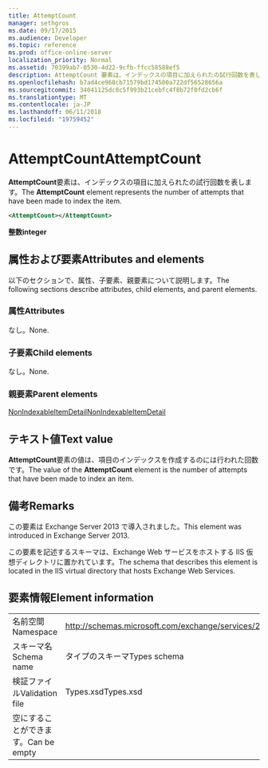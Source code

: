 ```yaml
---
title: AttemptCount
manager: sethgros
ms.date: 09/17/2015
ms.audience: Developer
ms.topic: reference
ms.prod: office-online-server
localization_priority: Normal
ms.assetid: 70399ab7-0530-4d22-9cfb-ffcc58588ef5
description: AttemptCount 要素は、インデックスの項目に加えられたの試行回数を表します。
ms.openlocfilehash: b7ad4ce968cb71579bd174500a722df56528656a
ms.sourcegitcommit: 34041125dc8c5f993b21cebfc4f8b72f0fd2cb6f
ms.translationtype: MT
ms.contentlocale: ja-JP
ms.lasthandoff: 06/11/2018
ms.locfileid: "19759452"
---
```

# <a name="attemptcount"></a><span data-ttu-id="fc4ab-103">AttemptCount</span><span class="sxs-lookup"><span data-stu-id="fc4ab-103">AttemptCount</span></span>

<span data-ttu-id="fc4ab-104">**AttemptCount**要素は、インデックスの項目に加えられたの試行回数を表します。</span><span class="sxs-lookup"><span data-stu-id="fc4ab-104">The **AttemptCount** element represents the number of attempts that have been made to index the item.</span></span> 
  
```XML
<AttemptCount></AttemptCount>
```

 <span data-ttu-id="fc4ab-105">**整数**</span><span class="sxs-lookup"><span data-stu-id="fc4ab-105">**integer**</span></span>
## <a name="attributes-and-elements"></a><span data-ttu-id="fc4ab-106">属性および要素</span><span class="sxs-lookup"><span data-stu-id="fc4ab-106">Attributes and elements</span></span>

<span data-ttu-id="fc4ab-107">以下のセクションで、属性、子要素、親要素について説明します。</span><span class="sxs-lookup"><span data-stu-id="fc4ab-107">The following sections describe attributes, child elements, and parent elements.</span></span>
  
### <a name="attributes"></a><span data-ttu-id="fc4ab-108">属性</span><span class="sxs-lookup"><span data-stu-id="fc4ab-108">Attributes</span></span>

<span data-ttu-id="fc4ab-109">なし。</span><span class="sxs-lookup"><span data-stu-id="fc4ab-109">None.</span></span>
  
### <a name="child-elements"></a><span data-ttu-id="fc4ab-110">子要素</span><span class="sxs-lookup"><span data-stu-id="fc4ab-110">Child elements</span></span>

<span data-ttu-id="fc4ab-111">なし。</span><span class="sxs-lookup"><span data-stu-id="fc4ab-111">None.</span></span>
  
### <a name="parent-elements"></a><span data-ttu-id="fc4ab-112">親要素</span><span class="sxs-lookup"><span data-stu-id="fc4ab-112">Parent elements</span></span>

[<span data-ttu-id="fc4ab-113">NonIndexableItemDetail</span><span class="sxs-lookup"><span data-stu-id="fc4ab-113">NonIndexableItemDetail</span></span>](nonindexableitemdetail.md)
  
## <a name="text-value"></a><span data-ttu-id="fc4ab-114">テキスト値</span><span class="sxs-lookup"><span data-stu-id="fc4ab-114">Text value</span></span>

<span data-ttu-id="fc4ab-115">**AttemptCount**要素の値は、項目のインデックスを作成するのには行われた回数です。</span><span class="sxs-lookup"><span data-stu-id="fc4ab-115">The value of the **AttemptCount** element is the number of attempts that have been made to index an item.</span></span> 
  
## <a name="remarks"></a><span data-ttu-id="fc4ab-116">備考</span><span class="sxs-lookup"><span data-stu-id="fc4ab-116">Remarks</span></span>

<span data-ttu-id="fc4ab-117">この要素は Exchange Server 2013 で導入されました。</span><span class="sxs-lookup"><span data-stu-id="fc4ab-117">This element was introduced in Exchange Server 2013.</span></span>
  
<span data-ttu-id="fc4ab-118">この要素を記述するスキーマは、Exchange Web サービスをホストする IIS 仮想ディレクトリに置かれています。</span><span class="sxs-lookup"><span data-stu-id="fc4ab-118">The schema that describes this element is located in the IIS virtual directory that hosts Exchange Web Services.</span></span>
  
## <a name="element-information"></a><span data-ttu-id="fc4ab-119">要素情報</span><span class="sxs-lookup"><span data-stu-id="fc4ab-119">Element information</span></span>

|||
|:-----|:-----|
|<span data-ttu-id="fc4ab-120">名前空間</span><span class="sxs-lookup"><span data-stu-id="fc4ab-120">Namespace</span></span>  <br/> |http://schemas.microsoft.com/exchange/services/2006/types  <br/> |
|<span data-ttu-id="fc4ab-121">スキーマ名</span><span class="sxs-lookup"><span data-stu-id="fc4ab-121">Schema name</span></span>  <br/> |<span data-ttu-id="fc4ab-122">タイプのスキーマ</span><span class="sxs-lookup"><span data-stu-id="fc4ab-122">Types schema</span></span>  <br/> |
|<span data-ttu-id="fc4ab-123">検証ファイル</span><span class="sxs-lookup"><span data-stu-id="fc4ab-123">Validation file</span></span>  <br/> |<span data-ttu-id="fc4ab-124">Types.xsd</span><span class="sxs-lookup"><span data-stu-id="fc4ab-124">Types.xsd</span></span>  <br/> |
|<span data-ttu-id="fc4ab-125">空にすることができます。</span><span class="sxs-lookup"><span data-stu-id="fc4ab-125">Can be empty</span></span>  <br/> ||
   

